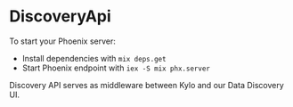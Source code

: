 # DiscoveryApi

To start your Phoenix server:

  * Install dependencies with `mix deps.get`
  * Start Phoenix endpoint with `iex -S mix phx.server`

Discovery API serves as middleware between Kylo and our Data Discovery UI.


